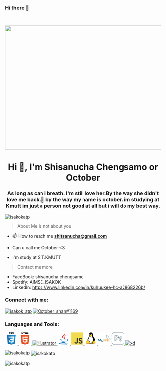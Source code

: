 ### Hi there 👋
<p align="left"> <a href="https://twitter.com/" target="blank"><img src="https://img.shields.io/twitter/follow/?logo=twitter&style=for-the-badge" alt="" /></a> </p>

<img align="center" width="700" height="400" src="https://media.tenor.com/iNpoS6srIXkAAAAd/waneella-pixel-art.gif">
<h1 align="center">Hi 👋, I'm Shisanucha Chengsamo or October</h1>
<h3 align="center">As long as can i breath. I'm still love her.By the way she didn't love me back.🤍 by the way my name is october. im studying at Kmutt im just a person not good at all but i will do my best way.</h3>
<p align="left"> <img src="https://komarev.com/ghpvc/?username=isakokatp&label=Profile%20views&color=0e75b6&style=flat" alt="isakokatp" /> </p>

> About Me is not about you

- 📫 How to reach me **shitsanucha@gmail.com**

- Can u call me October <3

- I'm study at SIT.KMUTT

> Contact me more

* FaceBook: shisanucha chengsamo
* Spotify: AIMSE_ISAKOK
* LinkedIn: https://www.linkedin.com/in/kuhuukee-hc-a2868226b/

<h3 align="left">Connect with me:</h3>
<p align="left">
<a href="https://instagram.com/isakok_atp" target="blank"><img align="center" src="https://raw.githubusercontent.com/rahuldkjain/github-profile-readme-generator/master/src/images/icons/Social/instagram.svg" alt="isakok_atp" height="30" width="40" /></a>
<a href="https://discord.gg/October_shan#1169" target="blank"><img align="center" src="https://raw.githubusercontent.com/rahuldkjain/github-profile-readme-generator/master/src/images/icons/Social/discord.svg" alt="October_shan#1169" height="30" width="40" /></a>
</p>

<h3 align="left">Languages and Tools:</h3>
<p align="left"> <a href="https://www.w3schools.com/css/" target="_blank" rel="noreferrer"> <img src="https://raw.githubusercontent.com/devicons/devicon/master/icons/css3/css3-original-wordmark.svg" alt="css3" width="40" height="40"/> </a> <a href="https://www.w3.org/html/" target="_blank" rel="noreferrer"> <img src="https://raw.githubusercontent.com/devicons/devicon/master/icons/html5/html5-original-wordmark.svg" alt="html5" width="40" height="40"/> </a> <a href="https://www.adobe.com/in/products/illustrator.html" target="_blank" rel="noreferrer"> <img src="https://www.vectorlogo.zone/logos/adobe_illustrator/adobe_illustrator-icon.svg" alt="illustrator" width="40" height="40"/> </a> <a href="https://www.java.com" target="_blank" rel="noreferrer"> <img src="https://raw.githubusercontent.com/devicons/devicon/master/icons/java/java-original.svg" alt="java" width="40" height="40"/> </a> <a href="https://developer.mozilla.org/en-US/docs/Web/JavaScript" target="_blank" rel="noreferrer"> <img src="https://raw.githubusercontent.com/devicons/devicon/master/icons/javascript/javascript-original.svg" alt="javascript" width="40" height="40"/> </a> <a href="https://www.linux.org/" target="_blank" rel="noreferrer"> <img src="https://raw.githubusercontent.com/devicons/devicon/master/icons/linux/linux-original.svg" alt="linux" width="40" height="40"/> </a> <a href="https://www.mysql.com/" target="_blank" rel="noreferrer"> <img src="https://raw.githubusercontent.com/devicons/devicon/master/icons/mysql/mysql-original-wordmark.svg" alt="mysql" width="40" height="40"/> </a> <a href="https://www.photoshop.com/en" target="_blank" rel="noreferrer"> <img src="https://raw.githubusercontent.com/devicons/devicon/master/icons/photoshop/photoshop-line.svg" alt="photoshop" width="40" height="40"/> </a> <a href="https://www.adobe.com/products/xd.html" target="_blank" rel="noreferrer"> <img src="https://cdn.worldvectorlogo.com/logos/adobe-xd.svg" alt="xd" width="40" height="40"/> </a> </p>

<p><img align="left" src="https://github-readme-stats.vercel.app/api/top-langs?username=isakokatp&show_icons=true&locale=en&layout=compact" alt="isakokatp" /></p>

<p>&nbsp;<img align="center" src="https://github-readme-stats.vercel.app/api?username=isakokatp&show_icons=true&locale=en" alt="isakokatp" /></p>

<p><img align="center" src="https://github-readme-streak-stats.herokuapp.com/?user=isakokatp&" alt="isakokatp" /></p>

